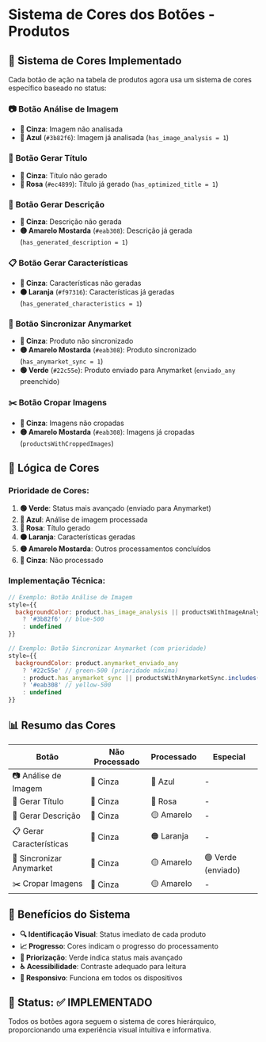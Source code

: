 # Sistema de Cores dos Botões - Produtos

## 🎨 **Sistema de Cores Implementado**

Cada botão de ação na tabela de produtos agora usa um sistema de cores específico baseado no status:

### 📷 **Botão Análise de Imagem**
- **🔘 Cinza**: Imagem não analisada
- **🔵 Azul** (`#3b82f6`): Imagem já analisada (`has_image_analysis = 1`)

### 📝 **Botão Gerar Título**
- **🔘 Cinza**: Título não gerado
- **🩷 Rosa** (`#ec4899`): Título já gerado (`has_optimized_title = 1`)

### 📄 **Botão Gerar Descrição**
- **🔘 Cinza**: Descrição não gerada
- **🟡 Amarelo Mostarda** (`#eab308`): Descrição já gerada (`has_generated_description = 1`)

### 📋 **Botão Gerar Características**
- **🔘 Cinza**: Características não geradas
- **🟠 Laranja** (`#f97316`): Características já geradas (`has_generated_characteristics = 1`)

### 🔄 **Botão Sincronizar Anymarket**
- **🔘 Cinza**: Produto não sincronizado
- **🟡 Amarelo Mostarda** (`#eab308`): Produto sincronizado (`has_anymarket_sync = 1`)
- **🟢 Verde** (`#22c55e`): Produto enviado para Anymarket (`enviado_any` preenchido)

### ✂️ **Botão Cropar Imagens**
- **🔘 Cinza**: Imagens não cropadas
- **🟡 Amarelo Mostarda** (`#eab308`): Imagens já cropadas (`productsWithCroppedImages`)

## 🎯 **Lógica de Cores**

### **Prioridade de Cores:**
1. **🟢 Verde**: Status mais avançado (enviado para Anymarket)
2. **🔵 Azul**: Análise de imagem processada
3. **🩷 Rosa**: Título gerado
4. **🟠 Laranja**: Características geradas
5. **🟡 Amarelo Mostarda**: Outros processamentos concluídos
6. **🔘 Cinza**: Não processado

### **Implementação Técnica:**

```javascript
// Exemplo: Botão Análise de Imagem
style={{
  backgroundColor: product.has_image_analysis || productsWithImageAnalysis.includes(product.id) 
    ? '#3b82f6' // blue-500
    : undefined
}}

// Exemplo: Botão Sincronizar Anymarket (com prioridade)
style={{
  backgroundColor: product.anymarket_enviado_any
    ? '#22c55e' // green-500 (prioridade máxima)
    : product.has_anymarket_sync || productsWithAnymarketSync.includes(product.id) 
    ? '#eab308' // yellow-500
    : undefined
}}
```

## 📊 **Resumo das Cores**

| Botão | Não Processado | Processado | Especial |
|-------|----------------|------------|----------|
| 📷 Análise de Imagem | 🔘 Cinza | 🔵 Azul | - |
| 📝 Gerar Título | 🔘 Cinza | 🩷 Rosa | - |
| 📄 Gerar Descrição | 🔘 Cinza | 🟡 Amarelo | - |
| 📋 Gerar Características | 🔘 Cinza | 🟠 Laranja | - |
| 🔄 Sincronizar Anymarket | 🔘 Cinza | 🟡 Amarelo | 🟢 Verde (enviado) |
| ✂️ Cropar Imagens | 🔘 Cinza | 🟡 Amarelo | - |

## 🎨 **Benefícios do Sistema**

- **🔍 Identificação Visual**: Status imediato de cada produto
- **📈 Progresso**: Cores indicam o progresso do processamento
- **🎯 Priorização**: Verde indica status mais avançado
- **♿ Acessibilidade**: Contraste adequado para leitura
- **📱 Responsivo**: Funciona em todos os dispositivos

## 🚀 **Status: ✅ IMPLEMENTADO**

Todos os botões agora seguem o sistema de cores hierárquico, proporcionando uma experiência visual intuitiva e informativa.
